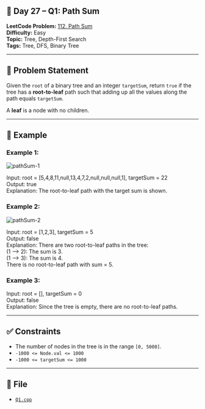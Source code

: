 ## 🧩 **Day 27 – Q1: Path Sum**

**LeetCode Problem:** [112. Path Sum](https://leetcode.com/problems/path-sum)  
**Difficulty:** Easy  
**Topic:** Tree, Depth-First Search  
**Tags:** Tree, DFS, Binary Tree

---

## 📄 Problem Statement

Given the `root` of a binary tree and an integer `targetSum`, return `true` if the tree has a **root-to-leaf** path such that adding up all the values along the path equals `targetSum`.

A **leaf** is a node with no children.

---

## 🧠 Example

### Example 1:

![pathSum-1](https://assets.leetcode.com/uploads/2021/01/18/pathsum1.jpg)

Input: root = [5,4,8,11,null,13,4,7,2,null,null,null,1], targetSum = 22  
Output: true  
Explanation: The root-to-leaf path with the target sum is shown.

### Example 2:

![pathSum-2](https://assets.leetcode.com/uploads/2021/01/18/pathsum2.jpg)

Input: root = [1,2,3], targetSum = 5  
Output: false  
Explanation: There are two root-to-leaf paths in the tree:  
(1 --> 2): The sum is 3.  
(1 --> 3): The sum is 4.  
There is no root-to-leaf path with sum = 5.

### Example 3:

Input: root = [], targetSum = 0  
Output: false  
Explanation: Since the tree is empty, there are no root-to-leaf paths.

---

## ✅ Constraints

- The number of nodes in the tree is in the range `[0, 5000]`.
- `-1000 <= Node.val <= 1000`
- `-1000 <= targetSum <= 1000`

---

## 📁 File

- [`Q1.cpp`](./Q1.cpp)

